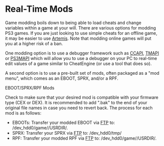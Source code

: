 # Real-Time Mods

Game modding boils down to being able to load cheats and change variables within a game at your will. There are various options for modding PS3 games. If you are just looking to use simple cheats for an offline game, it may be easier to use [Artemis](https://github.com/Doregon/tnpsh-wiki/tree/288b47d3f593d336886157601e1f456849204ad7/big-stinky-brew/game-mods-cheats/artemis/README.md). Note that modding online games will put you at a higher risk of a ban.

One modding option is to use a debugger framework such as [CCAPI](ccapi/), [TMAPI](tmapi/) or [PS3MAPI](ps3mapi/) which will allow you to use a debugger on your PC to real-time edit values of a game similar to CheatEngine \(or use a tool that does so\).

A second option is to use a pre-built set of mods, often packaged as a "mod menu", which comes as an EBOOT, SPRX, and/or a RPF.

EBOOT/SPRX/RPF Mods

Check to make sure that your desired mod is compatible with your firmware type \(CEX or DEX\). It is recommended to add ".bak" to the end of your original file names in case you need to revert back. The process for each mod is as follows:

* EBOOTs: Transfer your modded EBOOT via [FTP](../pc-tools/ftp-client.md) to: /dev\_hdd0/game//USRDIR/.
* SPRX: Transfer your SPRX via [FTP](../pc-tools/ftp-client.md) to: /dev\_hdd0/tmp/
* RPF: Transfer your modded RPF via [FTP](../pc-tools/ftp-client.md) to: /dev\_hdd0/game//USRDIR/.

